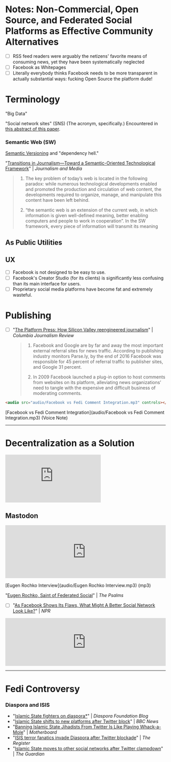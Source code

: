 # Notes: Non-Commercial, Open Source, and Federated Social Platforms as Effective Community Alternatives 

- [ ] RSS feed readers were arguably the netizens' favorite means of consuming news, yet they have been systematically neglected
- [ ] Facebook as Whitepages
- [ ] Literally everybody thinks Facebook needs to be more transparent in actually substantial ways: fucking Open Source the platform dude!

# Terminology

"Big Data"

"Social network sites" (SNS) (The acronym, specifically.) Encountered in [this abstract of this paper](https://aisel.aisnet.org/ecis2012/177/).



### Semantic Web (SW)

[Semantic Versioning](https://semver.org/) and "dependency hell."

"[Transitions in Journalism—Toward a Semantic-Oriented Technological Framework](https://doi.org/10.3390/journalmedia1010001)" | *Journalism and Media*

> 1. The key problem of today’s web is located in the following paradox: while numerous technological developments enabled and promoted the production and circulation of web content, the developments required to organize, manage, and manipulate this content have been left behind.
>
> 2. “the semantic web is an extension of the current web, in which information is given well-defined meaning, better enabling computers and people to work in cooperation”.
>    In the SW framework, every piece of information will transmit its meaning

## As Public Utilities

## UX

- [ ] Facebook is not designed to be easy to use.
- [ ] Facebook's Creator Studio (for its clients) is significantly less confusing than its main interface for users.
- [ ] Proprietary social media platforms have become fat and extremely wasteful.

# Publishing

- [ ] "[The Platform Press: How Silicon Valley reengineered journalism](https://www.cjr.org/tow_center_reports/platform-press-how-silicon-valley-reengineered-journalism.php)" | *Columbia Journalism Review*

  > 1. Facebook and Google are by far and away the most important external referral sites for news traffic. According to publishing industry monitors Parse.ly, by the end of 2016 Facebook was responsible for 45 percent of referral traffic to publisher sites, and Google 31 percent. 
  >
  > 2. In 2009 Facebook launched a plug-in option to host comments from websites on its platform, alleviating news organizations’ need to tangle with the expensive and difficult business of moderating comments.

```html
<audio src="audio/Facebook vs Fedi Comment Integration.mp3" controls></audio>
```

[Facebook vs Fedi Comment Integration](audio/Facebook vs Fedi Comment Integration.mp3) (Voice Note)



***

# Decentralization as a Solution

<iframe width="auto" height="auto" src="https://www.youtube.com/embed/skMTdSEaCtA?controls=0" frameborder="0" allow="accelerometer; autoplay; clipboard-write; encrypted-media; gyroscope; picture-in-picture" allowfullscreen></iframe>



## Mastodon

<iframe width="100%" height="166" scrolling="no" frameborder="no" allow="autoplay" src="https://w.soundcloud.com/player/?url=https%3A//api.soundcloud.com/tracks/316187852&color=%2300006b&auto_play=false&hide_related=false&show_comments=true&show_user=true&show_reposts=false&show_teaser=true"></iframe>

[Eugen Rochko Interview](audio/Eugen Rochko Interview.mp3) (mp3)

"[Eugen Rochko, Saint of Federated Social](https://bilge.world/eugen-rochko-interview)" | *The Psalms*

- [ ] "[As Facebook Shows Its Flaws, What Might A Better Social Network Look Like?](https://www.npr.org/sections/thetwo-way/2018/05/01/607361849/as-facebook-shows-its-flaws-what-might-a-better-social-network-look-like)" | *NPR* 

<iframe src="https://www.npr.org/player/embed/607361849/607381812" width="100%" height="auto" frameborder="0" scrolling="no" title="NPR embedded audio player"></iframe>

***

# Fedi Controversy

### Diaspora and ISIS

* "[Islamic State fighters on diaspora*](https://blog.diasporafoundation.org/4-islamic-state-fighters-on-diaspora)" | *Diaspora Foundation Blog*
* "[Islamic State shifts to new platforms after Twitter block](https://www.bbc.com/news/world-middle-east-28843350)" | *BBC News*
* "[Banning Islamic State Jihadists From Twitter Is Like Playing Whack-a-Mole](https://www.vice.com/en/article/z4mzbj/isis-twitter-whack-a-mole)" | *Motherboard*
* "[ISIS terror fanatics invade Diaspora after Twitter blockade](https://www.theregister.com/2014/08/22/isis_terrorists_iaspora_social_network/)" | *The Register*
* "[Islamic State moves to other social networks after Twitter clampdown](https://www.theguardian.com/technology/2014/aug/21/islamic-state-isis-social-media-diaspora-twitter-clampdown)" | *The Guardian*